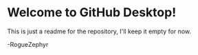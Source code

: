 # Welcome to GitHub Desktop!

This is just a readme for the repository, I'll keep it empty for now.


-RogueZephyr